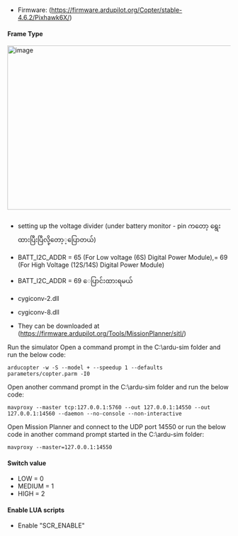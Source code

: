 ###
- Firmware: (https://firmware.ardupilot.org/Copter/stable-4.6.2/Pixhawk6X/)

#### Frame Type

<img width="1183" height="371" alt="image" src="https://github.com/user-attachments/assets/73d698d5-8902-4fcb-83e9-ded8db0cc97c" />


###
- setting up the voltage divider (under battery monitor - pin ကတော့ ‌ရွေးထားပြီးပြီလို့တော့့ပြောတယ်)
- BATT_I2C_ADDR = 65 (For Low voltage (6S) Digital Power Module),= 69 (For High Voltage (12S/14S) Digital Power Module)
- BATT_I2C_ADDR = 69 ေပြာင်းထားရမယ်

- cygiconv-2.dll
- cygiconv-8.dll
- They can be downloaded at (https://firmware.ardupilot.org/Tools/MissionPlanner/sitl/)

Run the simulator
Open a command prompt in the C:\ardu-sim folder and run the below code:
```
arducopter -w -S --model + --speedup 1 --defaults parameters/copter.parm -I0
```
Open another command prompt in the C:\ardu-sim folder and run the below code:

```
mavproxy --master tcp:127.0.0.1:5760 --out 127.0.0.1:14550 --out 127.0.0.1:14560 --daemon --no-console --non-interactive
```

Open Mission Planner and connect to the UDP port 14550 or run the below code in another command prompt started in the C:\ardu-sim folder:

```
mavproxy --master=127.0.0.1:14550
```




#### Switch value
- LOW = 0
- MEDIUM = 1
- HIGH = 2

#### Enable LUA scripts
- Enable "SCR_ENABLE"


